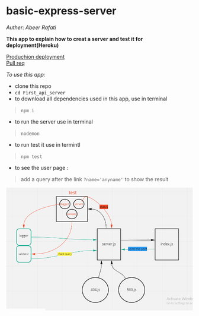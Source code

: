 # basic-express-server

*Auther: Abeer Rafati*

**This app to explain how to creat a server and test it for deployment(Heroku)**   

[Produchion deployment](https://class2-server.herokuapp.com/)    
[Pull req](https://github.com/AbeerAl-Rafati/First_api_server/pull/1)   



*To use this app:*
- clone this repo  
- `cd First_api_server` 
- to download all dependencies used in this app, use in terminal 
> `npm i` 
- to run the server use in terminal  
> `nodemon` 
- to run test it use in termintl 
> `npm test`    
- to see the user page :
> add a query after the link `?name='anyname'` to show the result



![image](assets/lab2.PNG)